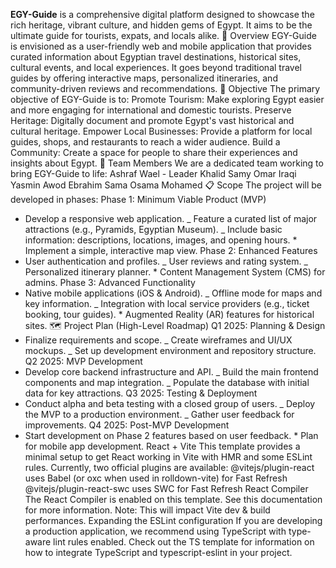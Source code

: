 **EGY-Guide** is a comprehensive digital platform designed to showcase the rich heritage, vibrant culture, and hidden gems of Egypt. It aims to be the ultimate guide for tourists, expats, and locals alike.
📖 Overview
EGY-Guide is envisioned as a user-friendly web and mobile application that provides curated information about Egyptian travel destinations, historical sites, cultural events, and local experiences. It goes beyond traditional travel guides by offering interactive maps, personalized itineraries, and community-driven reviews and recommendations.
🎯 Objective
The primary objective of EGY-Guide is to:
Promote Tourism: Make exploring Egypt easier and more engaging for international and domestic tourists.
Preserve Heritage: Digitally document and promote Egypt's vast historical and cultural heritage.
Empower Local Businesses: Provide a platform for local guides, shops, and restaurants to reach a wider audience.
Build a Community: Create a space for people to share their experiences and insights about Egypt.
👥 Team Members
We are a dedicated team working to bring EGY-Guide to life:
Ashraf Wael - Leader
Khalid Samy
Omar Iraqi
Yasmin Awod Ebrahim
Sama Osama Mohamed
📋 Scope
The project will be developed in phases:
Phase 1: Minimum Viable Product (MVP)
- Develop a responsive web application. _ Feature a curated list of major attractions (e.g., Pyramids, Egyptian Museum). _ Include basic information: descriptions, locations, images, and opening hours. \* Implement a simple, interactive map view.
  Phase 2: Enhanced Features
- User authentication and profiles. _ User reviews and rating system. _ Personalized itinerary planner. \* Content Management System (CMS) for admins.
  Phase 3: Advanced Functionality
- Native mobile applications (iOS & Android). _ Offline mode for maps and key information. _ Integration with local service providers (e.g., ticket booking, tour guides). \* Augmented Reality (AR) features for historical sites.
  🗺️ Project Plan (High-Level Roadmap)
  Q1 2025: Planning & Design
- Finalize requirements and scope. _ Create wireframes and UI/UX mockups. _ Set up development environment and repository structure.
  Q2 2025: MVP Development
- Develop core backend infrastructure and API. _ Build the main frontend components and map integration. _ Populate the database with initial data for key attractions.
  Q3 2025: Testing & Deployment
- Conduct alpha and beta testing with a closed group of users. _ Deploy the MVP to a production environment. _ Gather user feedback for improvements.
  Q4 2025: Post-MVP Development
- Start development on Phase 2 features based on user feedback. \* Plan for mobile app development.
  React + Vite
  This template provides a minimal setup to get React working in Vite with HMR and some ESLint rules.
Currently, two official plugins are available:
@vitejs/plugin-react uses Babel (or oxc when used in rolldown-vite) for Fast Refresh
@vitejs/plugin-react-swc uses SWC for Fast Refresh
React Compiler
The React Compiler is enabled on this template. See this documentation for more information.
Note: This will impact Vite dev & build performances.
Expanding the ESLint configuration
If you are developing a production application, we recommend using TypeScript with type-aware lint rules enabled. Check out the TS template for information on how to integrate TypeScript and typescript-eslint in your project.